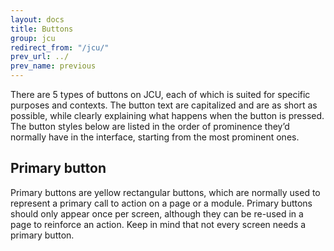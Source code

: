 ```yaml
---
layout: docs
title: Buttons
group: jcu
redirect_from: "/jcu/"
prev_url: ../
prev_name: previous
---
```



There are 5 types of buttons on JCU, each of which is suited for specific purposes and contexts. The button text are capitalized and are as short as possible, while clearly explaining what happens when the button is pressed. The button styles below are listed in the order of prominence they’d normally have in the interface, starting from the most prominent ones.


## Primary button 
Primary buttons are yellow rectangular buttons, which are normally used to represent a primary call to action on a page or a module. Primary buttons should only appear once per screen, although they can be re-used in a page to reinforce an action. Keep in mind that not every screen needs a primary button.
